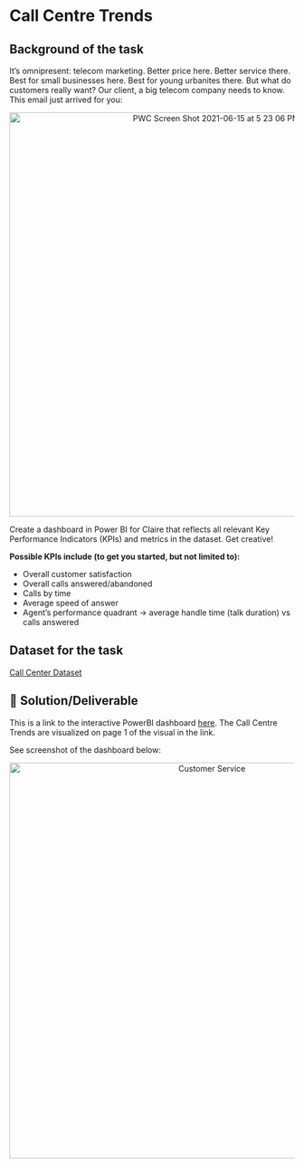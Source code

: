 # Call Centre Trends
## Background of the task
It’s omnipresent: telecom marketing. Better price here. Better service there. Best for small businesses here. Best for young urbanites there. But what do customers really want? Our client, a big telecom company needs to know. This email just arrived for you:
<p align = "center">
  <img width="715" alt="PWC Screen Shot 2021-06-15 at 5 23 06 PM" src="https://user-images.githubusercontent.com/94797745/147700118-b31d8847-1aeb-49c5-ae93-0c1e43e68c2e.png">

Create a dashboard in Power BI for Claire that reflects all relevant Key Performance Indicators (KPIs) and metrics in the dataset. Get creative! 

**Possible KPIs include (to get you started, but not limited to):**
* Overall customer satisfaction
* Overall calls answered/abandoned
* Calls by time
* Average speed of answer
* Agent’s performance quadrant -> average handle time (talk duration) vs calls answered

## Dataset for the task
  [Call Center Dataset](https://github.com/WuraAderele/PWC-PowerBI-Virtual-Case-Experience/files/7790482/01.Call-Center-Dataset.xlsx/ "Call Center Dataset title")

## 🚀 Solution/Deliverable
This is a link to the interactive PowerBI dashboard [here](https://github.com/WuraAderele/PWC-PowerBI-Virtual-Case-Experience/blob/main/Call%20Centre%20Trends/PhoneNow%20Trends.pbix/ "here title"). The Call Centre Trends are visualized on page 1 of the visual in the link.
  
See screenshot of the dashboard below:
<p align = "center">
  <img width="700" alt="Customer Service" src="https://user-images.githubusercontent.com/94797745/147700524-be824273-3732-4f1a-b7ed-a18fd9ab076f.PNG">

